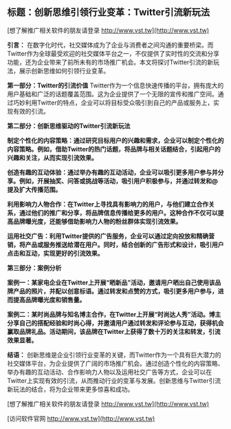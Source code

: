 ## **标题：创新思维引领行业变革：Twitter引流新玩法**

[想了解推广相关软件的朋友请登录 http://www.vst.tw](http://www.vst.tw)

**引言：**
在数字化时代，社交媒体成为了企业与消费者之间沟通的重要桥梁。而Twitter作为全球最受欢迎的社交媒体平台之一，不仅提供了实时性的交流和分享功能，还为企业带来了前所未有的市场推广机会。本文将探讨Twitter引流的新玩法，展示创新思维如何引领行业变革。

**第一部分：Twitter的引流价值**
Twitter作为一个信息快速传播的平台，拥有庞大的用户基础和广泛的话题覆盖范围。这为企业提供了一个无限的宣传和推广空间。通过巧妙利用Twitter的特点，企业可以将目标受众吸引到自己的产品或服务上，实现有效的引流。

**第二部分：创新思维驱动的Twitter引流新玩法**

**制定个性化的内容策略：通过研究目标用户的兴趣和需求，企业可以制定个性化的内容策略。例如，借助Twitter的热门话题，将品牌与相关话题结合，引起用户的兴趣和关注，从而实现引流效果。**

**创造有趣的互动体验：通过举办有趣的互动活动，企业可以吸引更多用户参与并分享。例如，开展抽奖、问答或挑战等活动，吸引用户积极参与，并通过转发和@提及扩大传播范围。**

**利用影响力人物合作：在Twitter上寻找具有影响力的用户，与他们建立合作关系，通过他们的推广和分享，将品牌信息传播给更多的用户。这种合作不仅可以提高品牌曝光度，还能够借助影响力人物的粉丝群体实现引流效果。**

**运用社交广告：利用Twitter提供的广告服务，企业可以通过定向投放和精确营销，将产品或服务推送给潜在用户。同时，结合创新的广告形式和设计，吸引用户点击和互动，实现更好的引流效果。**

**第三部分：案例分析**

**案例一：某家电企业在Twitter上开展“晒新品”活动，邀请用户晒出自己使用该品牌产品的照片，并配以创意标语。通过转发和点赞的方式，吸引更多用户参与，进而提高品牌曝光度和销售量。**

**案例二：某时尚品牌与知名博主合作，在Twitter上开展“时尚达人秀”活动。博主分享自己的搭配经验和时尚心得，并邀请用户通过转发和评论参与互动，获得机会赢取品牌礼品。活动期间，该品牌在Twitter上获得了数十万的关注和转发，引流效果显著。**

**结语：**
创新思维是企业引领行业变革的关键，而Twitter作为一个具有巨大潜力的社交媒体平台，为企业提供了广阔的市场推广机会。通过创造个性化的内容策略、举办有趣的互动活动、合作影响力人物以及运用社交广告等方式，企业可以在Twitter上实现有效的引流，从而推动行业的变革与发展。创新思维与Twitter引流新玩法的结合，将为企业带来更多惊喜和成功。

[想了解推广相关软件的朋友请登录 http://www.vst.tw](http://www.vst.tw)


[访问软件官网 http://www.vst.tw](http://www.vst.tw)
